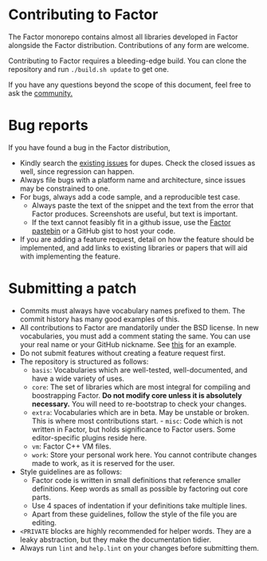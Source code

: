 # Contributing to Factor

The Factor monorepo contains almost all libraries developed in Factor alongside the Factor distribution.
Contributions of any form are welcome.

Contributing to Factor requires a bleeding-edge build. You can clone the repository and run `./build.sh update` to get one.

If you have any questions beyond the scope of this document, feel free to ask the [community.](https://www.concatenative.org/wiki/view/Factor/Community)

# Bug reports
If you have found a bug in the Factor distribution,
- Kindly search the [existing issues](https://github.com/factor/factor/issues?q=is%3Aissue) for dupes. Check the closed issues as well, since regression can happen.
- Always file bugs with a platform name and architecture, since issues may be constrained to one.
- For bugs, always add a code sample, and a reproducible test case.
  - Always paste the text of the snippet and the text from the error that Factor produces. Screenshots are useful, but text is important.
  - If the text cannot feasibly fit in a github issue, use the [Factor pastebin](https://paste.factorcode.org/) or a GitHub gist to host your code.
- If you are adding a feature request, detail on how the feature should be implemented, and add links to existing libraries or papers that will aid with implementing the feature.

# Submitting a patch
- Commits must always have vocabulary names prefixed to them. The commit history has many good examples of this.
- All contributions to Factor are mandatorily under the BSD license. In new vocabularies, you must add a comment stating the same. You can use your real name or your GitHub nickname. See [this](https://github.com/factor/factor/blob/master/core/alien/alien.factor) for an example. 
- Do not submit features without creating a feature request first.
- The repository is structured as follows:
  - `basis`: Vocabularies which are well-tested, well-documented, and have a wide variety of uses.
  - `core`: The set of libraries which are most integral for compiling and boostrapping Factor. **Do not modify core unless it is absolutely necessary.** You will need to re-bootstrap to check your changes.
  - `extra`: Vocabularies which are in beta. May be unstable or broken. This is where most contributions start. - `misc`: Code which is not written in Factor, but holds significance to Factor users. Some editor-specific plugins reside here.
  - `vm`: Factor C++ VM files.
  - `work`: Store your personal work here. You cannot contribute changes made to work, as it is reserved for the user.
- Style guidelines are as follows:
  - Factor code is written in small definitions that reference smaller definitions. Keep words as small as possible by factoring out core parts.
  - Use 4 spaces of indentation if your definitions take multiple lines.
  - Apart from these guidelines, follow the style of the file you are editing.
- `<PRIVATE` blocks are highly recommended for helper words. They are a leaky abstraction, but they make the documentation tidier.
- Always run `lint` and `help.lint` on your changes before submitting them.
